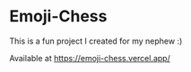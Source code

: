 # Emoji-Chess

This is a fun project I created for my nephew :)

Available at https://emoji-chess.vercel.app/
